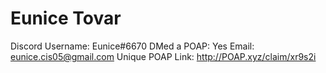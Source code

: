 # Eunice Tovar

Discord Username: Eunice#6670
DMed a POAP: Yes
Email: eunice.cis05@gmail.com
Unique POAP Link: http://POAP.xyz/claim/xr9s2i